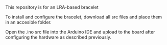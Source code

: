 This repository is for an LRA-based bracelet 

To install and configure the bracelet, download all src files and place them in an accesible folder. 

Open the .ino src file into the Arduino IDE and upload to the board after configuring the hardware as described previously. 


